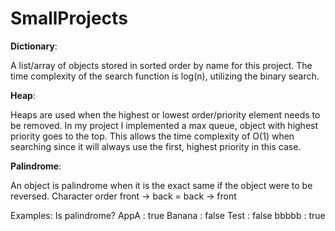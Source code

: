 # SmallProjects
**Dictionary**:

A list/array of objects stored in sorted order by name for this project.
The time complexity of the search function is log(n), utilizing the binary search.


**Heap**:

Heaps are used when the highest or lowest order/priority element needs to be removed.
In my project I implemented a max queue, object with highest priority goes to the top.
This allows the time complexity of O(1) when searching since it will always use the first, highest priority in this case.



**Palindrome**:

An object is palindrome when it is the exact same if the object were to be reversed.
Character order front -> back = back -> front

Examples: Is palindrome?
AppA    : true
Banana  : false
Test    : false
bbbbb   : true
